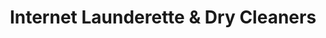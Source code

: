 ---
title: "Internet Launderette & Dry Cleaners"
url: /dublin/internet-launderette-und-dry-cleaners/
shop: Wäscherei
---